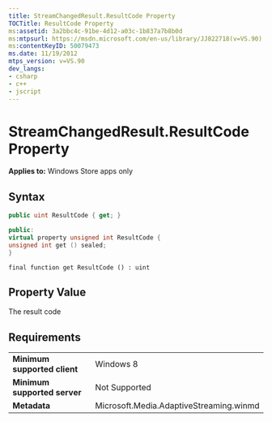 ```yaml
---
title: StreamChangedResult.ResultCode Property
TOCTitle: ResultCode Property
ms:assetid: 3a2bbc4c-91be-4d12-a03c-1b837a7b8b0d
ms:mtpsurl: https://msdn.microsoft.com/en-us/library/JJ822718(v=VS.90)
ms:contentKeyID: 50079473
ms.date: 11/19/2012
mtps_version: v=VS.90
dev_langs:
- csharp
- c++
- jscript
---
```


# StreamChangedResult.ResultCode Property

**Applies to:** Windows Store apps only

## Syntax

``` csharp
public uint ResultCode { get; }
```

``` c++
public:
virtual property unsigned int ResultCode {
unsigned int get () sealed;
}
```

``` jscript
final function get ResultCode () : uint
```

## Property Value

The result code

## Requirements

|||
|--- |--- |
|**Minimum supported client**|Windows 8|
|**Minimum supported server**|Not Supported|
|**Metadata**|Microsoft.Media.AdaptiveStreaming.winmd|

